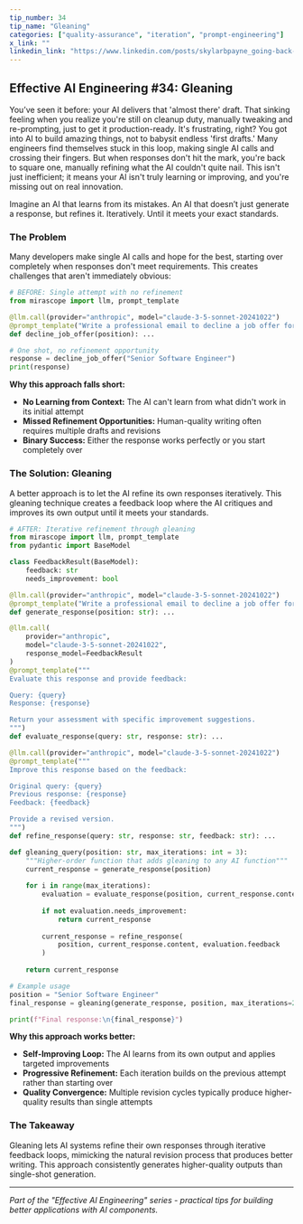 ```yaml
---
tip_number: 34
tip_name: "Gleaning"
categories: ["quality-assurance", "iteration", "prompt-engineering"]
x_link: ""
linkedin_link: "https://www.linkedin.com/posts/skylarbpayne_going-back-and-forth-with-ai-is-time-consuming-activity-7346961348242685953-rP9a?utm_source=share&utm_medium=member_desktop&rcm=ACoAABKpCf4BI_Yx2u7h66sgi5z1NF3aEYFHgps"
---
```


## Effective AI Engineering #34: Gleaning

You’ve seen it before: your AI delivers that 'almost there' draft.
That sinking feeling when you realize you're still on cleanup duty, manually tweaking and re-prompting, just to get it production-ready. It's frustrating, right?
You got into AI to build amazing things, not to babysit endless 'first drafts.'  Many engineers find themselves stuck in this loop, making single AI calls and crossing their fingers. But when responses don't hit the mark, you're back to square one, manually refining what the AI couldn't quite nail. This isn't just inefficient; it means your AI isn't truly learning or improving, and you're missing out on real innovation.

Imagine an AI that learns from its mistakes.
An AI that doesn’t just generate a response, but refines it. Iteratively. Until it meets your exact standards.

### The Problem

Many developers make single AI calls and hope for the best, starting over completely when responses don't meet requirements. This creates challenges that aren't immediately obvious:

```python
# BEFORE: Single attempt with no refinement
from mirascope import llm, prompt_template

@llm.call(provider="anthropic", model="claude-3-5-sonnet-20241022")
@prompt_template("Write a professional email to decline a job offer for: {position}")
def decline_job_offer(position): ...

# One shot, no refinement opportunity
response = decline_job_offer("Senior Software Engineer")
print(response)
```

**Why this approach falls short:**

- **No Learning from Context:** The AI can't learn from what didn't work in its initial attempt
- **Missed Refinement Opportunities:** Human-quality writing often requires multiple drafts and revisions
- **Binary Success:** Either the response works perfectly or you start completely over

### The Solution: Gleaning

A better approach is to let the AI refine its own responses iteratively. This gleaning technique creates a feedback loop where the AI critiques and improves its own output until it meets your standards.

```python
# AFTER: Iterative refinement through gleaning
from mirascope import llm, prompt_template
from pydantic import BaseModel

class FeedbackResult(BaseModel):
    feedback: str
    needs_improvement: bool

@llm.call(provider="anthropic", model="claude-3-5-sonnet-20241022")
@prompt_template("Write a professional email to decline a job offer for: {position}")
def generate_response(position: str): ...

@llm.call(
    provider="anthropic", 
    model="claude-3-5-sonnet-20241022",
    response_model=FeedbackResult
)
@prompt_template("""
Evaluate this response and provide feedback:

Query: {query}
Response: {response}

Return your assessment with specific improvement suggestions.
""")
def evaluate_response(query: str, response: str): ...

@llm.call(provider="anthropic", model="claude-3-5-sonnet-20241022")
@prompt_template("""
Improve this response based on the feedback:

Original query: {query}
Previous response: {response}
Feedback: {feedback}

Provide a revised version.
""")
def refine_response(query: str, response: str, feedback: str): ...

def gleaning_query(position: str, max_iterations: int = 3):
    """Higher-order function that adds gleaning to any AI function"""
    current_response = generate_response(position)
    
    for i in range(max_iterations):
        evaluation = evaluate_response(position, current_response.content)
        
        if not evaluation.needs_improvement:
            return current_response
            
        current_response = refine_response(
            position, current_response.content, evaluation.feedback
        )
    
    return current_response

# Example usage
position = "Senior Software Engineer"
final_response = gleaning(generate_response, position, max_iterations=2)

print(f"Final response:\n{final_response}")
```

**Why this approach works better:**

- **Self-Improving Loop:** The AI learns from its own output and applies targeted improvements
- **Progressive Refinement:** Each iteration builds on the previous attempt rather than starting over  
- **Quality Convergence:** Multiple revision cycles typically produce higher-quality results than single attempts

### The Takeaway

Gleaning lets AI systems refine their own responses through iterative feedback loops, mimicking the natural revision process that produces better writing. This approach consistently generates higher-quality outputs than single-shot generation.

---
*Part of the "Effective AI Engineering" series - practical tips for building better applications with AI components.*